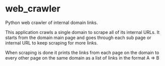 # web_crawler
 Python web crawler of internal domain links.
 
 This application crawls a single domain to scrape all of its internal URLs.
 It starts from the domain main page and goes through each sub page or internal
 URL to keep scraping for more links.
 
 When scraping is done it prints the links from each page on the domain to every
 other page on the same domain as a list of links in the format A => B
